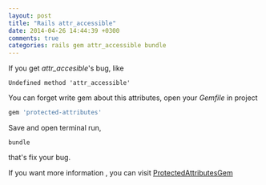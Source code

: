 ```yaml
---
layout: post
title: "Rails attr_accessible"
date: 2014-04-26 14:44:39 +0300
comments: true
categories: rails gem attr_accessible bundle
---
```


If you get *attr_accesible*'s bug, like

```rails
Undefined method 'attr_accessible'
```

You can forget write gem about this attributes, open your *Gemfile* in project

```ruby
gem 'protected-attributes'
```

Save and open terminal run,

    bundle

that's fix your bug.

If you want more information , you can visit [ProtectedAttributesGem](https://github.com/rails/protected_attributes)